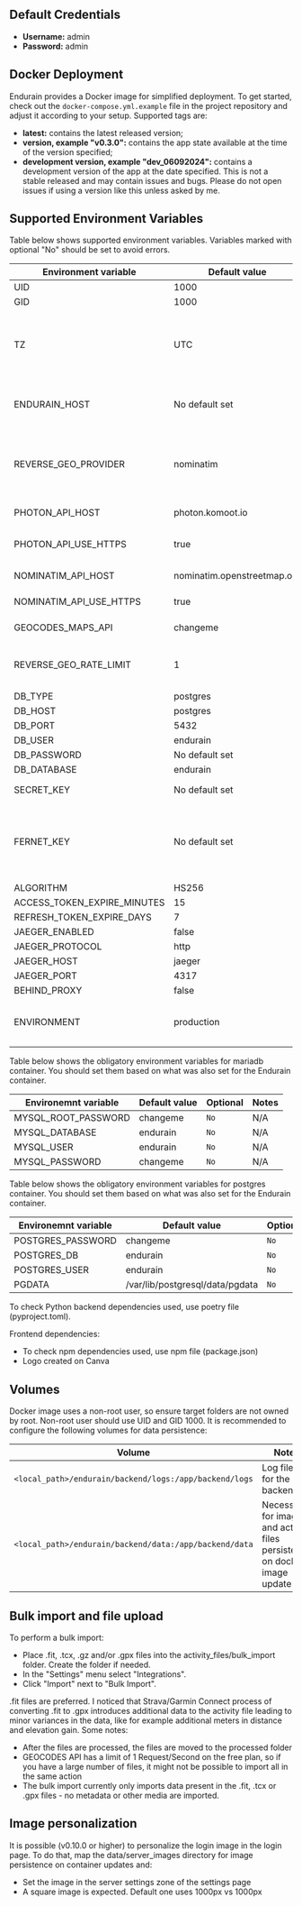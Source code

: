 ## Default Credentials

- **Username:** admin  
- **Password:** admin

## Docker Deployment

Endurain provides a Docker image for simplified deployment. To get started, check out the `docker-compose.yml.example` file in the project repository and adjust it according to your setup. Supported tags are:

- **latest:** contains the latest released version;
- **version, example "v0.3.0":** contains the app state available at the time of the version specified;
- **development version, example "dev_06092024":** contains a development version of the app at the date specified. This is not a stable released and may contain issues and bugs. Please do not open issues if using a version like this unless asked by me.

## Supported Environment Variables
Table below shows supported environment variables. Variables marked with optional "No" should be set to avoid errors.

| Environment variable  | Default value | Optional | Notes |
| --- | --- | --- | --- |
| UID | 1000 | Yes | User ID for mounted volumes. Default is 1000 |
| GID | 1000 | Yes | Group ID for mounted volumes. Default is 1000 |
| TZ | UTC | Yes | Timezone definition. Useful for TZ calculation for activities that do not have coordinates associated, like indoor swim or weight training. If not specified UTC will be used. List of available time zones [here](https://en.wikipedia.org/wiki/List_of_tz_database_time_zones). Format `Europe/Lisbon` expected |
| ENDURAIN_HOST | No default set | `No` | Required for internal communication and Strava. For Strava https must be used. Host or local ip (example: http://192.168.1.10:8080 or https://endurain.com) |
| REVERSE_GEO_PROVIDER | nominatim | Yes | Defines reverse geo provider. Expects <a href="https://geocode.maps.co/">geocode</a>, photon or nominatim. photon can be the <a href="https://photon.komoot.io">SaaS by komoot</a> or a self hosted version like a <a href="https://github.com/rtuszik/photon-docker">self hosted version</a>. Like photon, Nominatim can be the <a href="https://nominatim.openstreetmap.org/">SaaS</a> or a self hosted version |
| PHOTON_API_HOST | photon.komoot.io | Yes | API host for photon. By default it uses the <a href="https://photon.komoot.io">SaaS by komoot</a> |
| PHOTON_API_USE_HTTPS | true | Yes | Protocol used by photon. By default uses HTTPS to be inline with what <a href="https://photon.komoot.io">SaaS by komoot</a> expects |
| NOMINATIM_API_HOST | nominatim.openstreetmap.org | Yes | API host for Nominatim. By default it uses the <a href="https://nominatim.openstreetmap.org">SaaS</a> |
| NOMINATIM_API_USE_HTTPS | true | Yes | Protocol used by Nominatim. By default uses HTTPS to be inline with what <a href="https://nominatim.openstreetmap.org">SaaS</a> expects |
| GEOCODES_MAPS_API | changeme | Yes | <a href="https://geocode.maps.co/">Geocode maps</a> offers a free plan consisting of 1 Request/Second. Registration necessary. |
| REVERSE_GEO_RATE_LIMIT | 1 | Yes | Change this if you have a paid Geocode maps tier. Other providers also use this variable. Keep it as is if you use photon or Nominatim to keep 1 request per second | 
| DB_TYPE | postgres | Yes | mariadb or postgres |
| DB_HOST | postgres | Yes | mariadb or postgres |
| DB_PORT | 5432 | Yes | 3306 or 5432 |
| DB_USER | endurain | Yes | N/A |
| DB_PASSWORD | No default set | `No` | N/A |
| DB_DATABASE | endurain | Yes | N/A |
| SECRET_KEY | No default set | `No` | Run `openssl rand -hex 32` on a terminal to get a secret |
| FERNET_KEY | No default set | `No` | Run `python -c "from cryptography.fernet import Fernet; print(Fernet.generate_key().decode())"` on a terminal to get a secret or go to [https://fernetkeygen.com](https://fernetkeygen.com). Example output is `7NfMMRSCWcoNDSjqBX8WoYH9nTFk1VdQOdZY13po53Y=` |
| ALGORITHM | HS256 | Yes | Currently only HS256 is supported |
| ACCESS_TOKEN_EXPIRE_MINUTES | 15 | Yes | Time in minutes |
| REFRESH_TOKEN_EXPIRE_DAYS | 7 | Yes | Time in days |
| JAEGER_ENABLED | false | Yes | N/A |
| JAEGER_PROTOCOL | http | Yes | N/A |
| JAEGER_HOST | jaeger | Yes | N/A |
| JAEGER_PORT | 4317 | Yes | N/A |
| BEHIND_PROXY | false | Yes | Change to true if behind reverse proxy |
| ENVIRONMENT | production | Yes | "production" and "development" allowed. "development" allows connections from localhost:8080 and localhost:5173 at the CORS level |

Table below shows the obligatory environment variables for mariadb container. You should set them based on what was also set for the Endurain container.

| Environemnt variable  | Default value | Optional | Notes |
| --- | --- | --- | --- |
| MYSQL_ROOT_PASSWORD | changeme | `No` | N/A |
| MYSQL_DATABASE | endurain | `No` | N/A |
| MYSQL_USER | endurain | `No` | N/A |
| MYSQL_PASSWORD | changeme | `No` | N/A |

Table below shows the obligatory environment variables for postgres container. You should set them based on what was also set for the Endurain container.

| Environemnt variable  | Default value | Optional | Notes |
| --- | --- | --- | --- |
| POSTGRES_PASSWORD | changeme | `No` | N/A |
| POSTGRES_DB | endurain | `No` | N/A |
| POSTGRES_USER | endurain | `No` | N/A |
| PGDATA | /var/lib/postgresql/data/pgdata | `No` | N/A |

To check Python backend dependencies used, use poetry file (pyproject.toml).

Frontend dependencies:

- To check npm dependencies used, use npm file (package.json)
- Logo created on Canva

## Volumes

Docker image uses a non-root user, so ensure target folders are not owned by root. Non-root user should use UID and GID 1000. It is recommended to configure the following volumes for data persistence:

| Volume | Notes |
| --- | --- |
| `<local_path>/endurain/backend/logs:/app/backend/logs` | Log files for the backend |
| `<local_path>/endurain/backend/data:/app/backend/data` | Necessary for image and activity files persistence on docker image update |

## Bulk import and file upload

To perform a bulk import:
- Place .fit, .tcx, .gz and/or .gpx files into the activity_files/bulk_import folder. Create the folder if needed.
- In the "Settings" menu select "Integrations".
- Click "Import" next to "Bulk Import".

.fit files are preferred. I noticed that Strava/Garmin Connect process of converting .fit to .gpx introduces additional data to the activity file leading to minor variances in the data, like for example additional 
meters in distance and elevation gain. Some notes:

- After the files are processed, the files are moved to the processed folder
- GEOCODES API has a limit of 1 Request/Second on the free plan, so if you have a large number of files, it might not be possible to import all in the same action
- The bulk import currently only imports data present in the .fit, .tcx or .gpx files - no metadata or other media are imported.

## Image personalization

It is possible (v0.10.0 or higher) to personalize the login image in the login page. To do that, map the data/server_images directory for image persistence on container updates and:
 - Set the image in the server settings zone of the settings page
 - A square image is expected. Default one uses 1000px vs 1000px